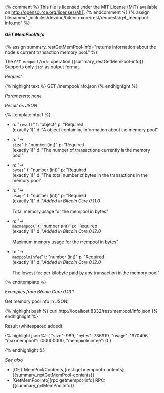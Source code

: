 {% comment %}
This file is licensed under the MIT License (MIT) available on
http://opensource.org/licenses/MIT.
{% endcomment %}
{% assign filename="_includes/devdoc/bitcoin-core/rest/requests/get_mempool-info.md" %}

##### GET MemPool/Info

{% assign summary_restGetMemPool-info="returns information about the node's current transaction memory pool." %}

The `GET mempool/info` operation {{summary_restGetMemPool-info}}  Supports only `json` as output format.

*Request*

{% highlight text %}
GET /mempool/info.json
{% endhighlight %}

*Parameters: none*

*Result as JSON*

{% itemplate ntpd1 %}
- n: "`result`"
  t: "object"
  p: "Required<br>(exactly 1)"
  d: "A object containing information about the memory pool"

- n: "→<br>`size`"
  t: "number (int)"
  p: "Required<br>(exactly 1)"
  d: "The number of transactions currently in the memory pool"

- n: "→<br>`bytes`"
  t: "number (int)"
  p: "Required<br>(exactly 1)"
  d: "The total number of bytes in the transactions in the memory pool"

- n: "→<br>`usage`"
  t: "number (int)"
  p: "Required<br>(exactly 1)"
  d: "*Added in Bitcoin Core 0.11.0*<br><br>Total memory usage for the mempool in bytes"

- n: "→<br>`maxmempool`"
  t: "number (int)"
  p: "Required<br>(exactly 1)"
  d: "*Added in Bitcoin Core 0.12.0*<br><br>Maximum memory usage for the mempool in bytes"

- n: "→<br>`mempoolminfee`"
  t: "number (int)"
  p: "Required<br>(exactly 1)"
  d: "*Added in Bitcoin Core 0.12.0*<br><br>The lowest fee per kilobyte paid by any transaction in the memory pool"

{% enditemplate %}

*Examples from Bitcoin Core 0.13.1*

Get memory pool info in JSON:

{% highlight bash %}
curl http://localhost:8332/rest/mempool/info.json
{% endhighlight %}

Result (whitespaced added):

{% highlight json %}
{
  "size": 989,
  "bytes": 736919,
  "usage": 1970496,
  "maxmempool": 300000000,
  "mempoolminfee": 0
}

{% endhighlight %}

*See also*

* [GET MemPool/Contents][rest get mempool-contents]: {{summary_restGetMemPool-contents}}
* [GetMemPoolInfo][rpc getmempoolinfo] RPC: {{summary_getMemPoolInfo}}

